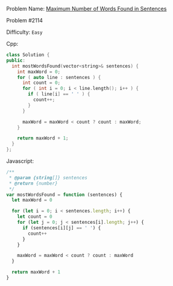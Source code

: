 Problem Name: [Maximum Number of Words Found in Sentences](https://leetcode.com/problems/maximum-number-of-words-found-in-sentences/)

Problem #2114

Difficulty: `Easy`

Cpp:

```cpp
class Solution {
public:
  int mostWordsFound(vector<string>& sentences) {
    int maxWord = 0;
    for ( auto line : sentences ) {
      int count = 0;
      for ( int i = 0; i < line.length(); i++ ) {
        if ( line[i] == ' ' ) {
          count++;
        }
      }

      maxWord = maxWord < count ? count : maxWord;
    }

    return maxWord + 1;
  }
};
```

Javascript:

```js
/**
 * @param {string[]} sentences
 * @return {number}
 */
var mostWordsFound = function (sentences) {
  let maxWord = 0

  for (let i = 0; i < sentences.length; i++) {
    let count = 0
    for (let j = 0; j < sentences[i].length; j++) {
      if (sentences[i][j] == ' ') {
        count++
      }
    }

    maxWord = maxWord < count ? count : maxWord
  }

  return maxWord + 1
}
```
